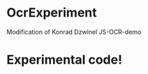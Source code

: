 OcrExperiment
=============

Modification of Konrad Dzwinel JS-OCR-demo

Experimental code!
==================
